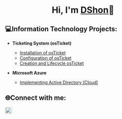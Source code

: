 <h1><p align="center">
Hi, I'm <a href="https://www.linkedin.com/in/dshon-edwards-b12b40342">DShon</a>👋</h1>

<h2>💻Information Technology Projects:</h2>

- <b>Ticketing System (osTicket)</b>
  - [Installation of osTicket](https://github.com/DSh0n/osTicket/blob/main/README.md)
  - [Configuration of osTicket](https://github.com/DSh0n/Config-osTicket)
  - [Creation and Lifecycle osTicket](https://github.com/DSh0n/Lifecycle/blob/main/README.md)

- <b>Microsoft Azure</b>
  - [Implementing Active Directory (Cloud)]([https://github.com/DSh0n/MS-Azure/blob/main/README.md)
<h2>🌐Connect with me:</h2>

[<img align="left" alt="dshon-edwards | LinkedIn" width="22px" src="https://i.imgur.com/j8uIZgH.png" />][linkedin]

[linkedin]: https://www.linkedin.com/in/dshon-edwards-b12b40342
